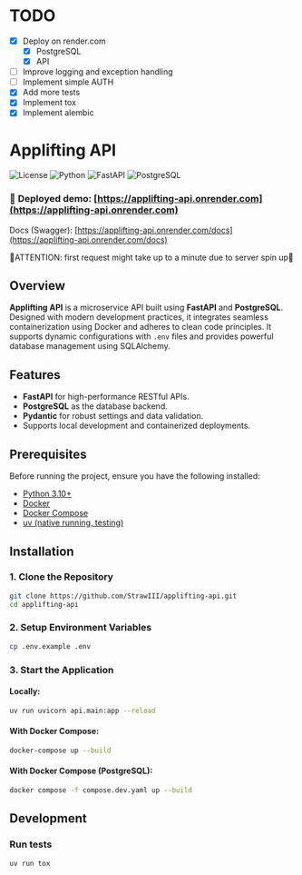 # TODO
- [x] Deploy on render.com
  - [x] PostgreSQL
  - [x] API
- [ ] Improve logging and exception handling
- [ ] Implement simple AUTH
- [x] Add more tests
- [x] Implement tox
- [x] Implement alembic

# Applifting API

![License](https://img.shields.io/github/license/StrawIII/applifting-api)
![Python](https://img.shields.io/badge/python-3.10%2B-blue)
![FastAPI](https://img.shields.io/badge/FastAPI-✔-green)
![PostgreSQL](https://img.shields.io/badge/PostgreSQL-✔-blue)

### 👷 **Deployed demo**: [https://applifting-api.onrender.com](https://applifting-api.onrender.com) 
Docs (Swagger): [https://applifting-api.onrender.com/docs](https://applifting-api.onrender.com/docs) 

🚨ATTENTION: first request might take up to a minute due to server spin up🚨

## Overview

**Applifting API** is a microservice API built using **FastAPI** and **PostgreSQL**. Designed with modern development practices, it integrates seamless containerization using Docker and adheres to clean code principles. It supports dynamic configurations with `.env` files and provides powerful database management using SQLAlchemy.

## Features

- **FastAPI** for high-performance RESTful APIs.
- **PostgreSQL** as the database backend.
- **Pydantic** for robust settings and data validation.
- Supports local development and containerized deployments.

## Prerequisites

Before running the project, ensure you have the following installed:

- [Python 3.10+](https://www.python.org/downloads/)
- [Docker](https://www.docker.com/get-started)
- [Docker Compose](https://docs.docker.com/compose/install/)
- [uv (native running, testing)](https://docs.astral.sh/uv/getting-started/installation/)

## Installation

### 1. Clone the Repository

```bash
git clone https://github.com/StrawIII/applifting-api.git
cd applifting-api
```

### 2. Setup Environment Variables

```bash
cp .env.example .env
```
### 3. Start the Application

#### Locally:

```bash
uv run uvicorn api.main:app --reload
```
#### With Docker Compose:

```bash
docker-compose up --build
```
#### With Docker Compose (PostgreSQL):

```bash
docker compose -f compose.dev.yaml up --build
```

## Development

### Run tests

```bash
uv run tox
```
